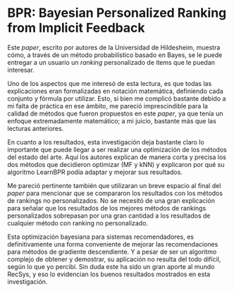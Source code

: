 # BPR: Bayesian Personalized Ranking from Implicit Feedback

Este *paper*, escrito por autores de la Universidad de Hildesheim, muestra cómo, a través de un método probabilístico basado en Bayes, se le puede entregar a un usuario un *ranking* personalizado de ítems que le puedan interesar.

Uno de los aspectos que me interesó de esta lectura, es que todas las explicaciones eran formalizadas en notación matemática, definiendo cada conjunto y fórmula por utilizar. Esto, si bien me complicó bastante debido a mi falta de práctica en ese ámbito, me pareció imprescindible para la calidad de métodos que fueron propuestos en este *paper*, ya que tenía un enfoque extremadamente matemático; a mi juicio, bastante más que las lecturas anteriores.

En cuanto a los resultados, esta investigación deja bastante claro lo importante que puede llegar a ser realizar una optimización de los métodos del estado del arte. Aquí los autores explican de manera corta y precisa los dos métodos que decidieron optimizar (MF y kNN) y explicaron por qué su algoritmo LearnBPR podía adaptar y mejorar sus resultados.

Me pareció pertinente también que utilizaran un breve espacio al final del *paper* para mencionar que se compararon los resultados con los métodos de rankings no personalizados. No se necesitó de una gran explicación para señalar que los resultados de los mejores métodos de rankings personalizados sobrepasan por una gran cantidad a los resultados de cualquier método con ranking no personalizado.

Esta optimización bayesiana para sistemas recomendadores, es definitivamente una forma conveniente de mejorar las recomendaciones para métodos de gradiente descendiente. Y a pesar de ser un algoritmo complejo de obtener y demostrar, su aplicación no resulta del todo difícil, según lo que yo percibí. Sin duda este ha sido un gran aporte al mundo RecSys, y eso lo evidencian los buenos resultados mostrados en esta investigación.